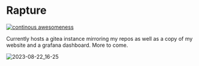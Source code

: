 # Rapture

[![continous awesomeness](https://github.com/port19x/rapture/actions/workflows/deploy.yml/badge.svg?branch=master)](https://github.com/port19x/rapture/actions/workflows/deploy.yml)

Currently hosts a gitea instance mirroring my repos as well as a copy of my website and a grafana dashboard.
More to come.

![2023-08-22_16-25](https://github.com/port19x/rapture/assets/82055622/fa03e781-9503-4a2e-8b49-9036f07eeed6)


